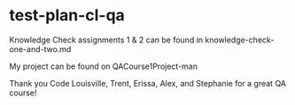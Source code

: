 # test-plan-cl-qa

Knowledge Check assignments 1 & 2 can be found in knowledge-check-one-and-two.md

My project can be found on QACourse1Project-man

Thank you Code Louisville, Trent, Erissa, Alex, and Stephanie for a great QA course!
